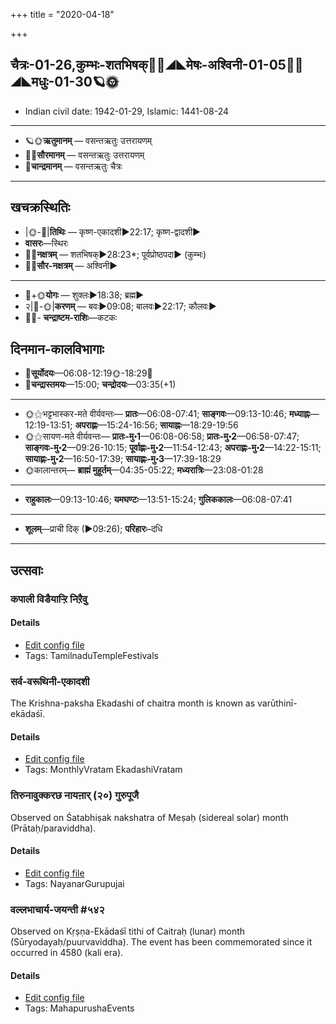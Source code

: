 +++
title = "2020-04-18"

+++
## चैत्रः-01-26,कुम्भः-शतभिषक्🌛🌌◢◣मेषः-अश्विनी-01-05🌌🌞◢◣मधुः-01-30🪐🌞
- Indian civil date: 1942-01-29, Islamic: 1441-08-24
___________________
- 🪐🌞**ऋतुमानम्** — वसन्तऋतुः उत्तरायणम्
- 🌌🌞**सौरमानम्** — वसन्तऋतुः उत्तरायणम्
- 🌛**चान्द्रमानम्** — वसन्तऋतुः चैत्रः
___________________


## खचक्रस्थितिः
- |🌞-🌛|**तिथिः** — कृष्ण-एकादशी►22:17; कृष्ण-द्वादशी►  
- **वासरः**—स्थिरः  
- 🌌🌛**नक्षत्रम्** — शतभिषक्►28:23*; पूर्वप्रोष्ठपदा► (कुम्भः)  
- 🌌🌞**सौर-नक्षत्रम्** — अश्विनी►  
___________________
- 🌛+🌞**योगः** — शुक्लः►18:38; ब्रह्म►  
- २|🌛-🌞|**करणम्** — बवः►09:08; बालवः►22:17; कौलवः►  
- 🌌🌛- **चन्द्राष्टम-राशिः**—कटकः  


## दिनमान-कालविभागाः
- 🌅**सूर्योदयः**—06:08-12:19🌞️-18:29🌇  
- 🌛**चन्द्रास्तमयः**—15:00; **चन्द्रोदयः**—03:35(+1)  
___________________
- 🌞⚝भट्टभास्कर-मते वीर्यवन्तः— **प्रातः**—06:08-07:41; **साङ्गवः**—09:13-10:46; **मध्याह्नः**—12:19-13:51; **अपराह्णः**—15:24-16:56; **सायाह्नः**—18:29-19:56  
- 🌞⚝सायण-मते वीर्यवन्तः— **प्रातः-मु॰1**—06:08-06:58; **प्रातः-मु॰2**—06:58-07:47; **साङ्गवः-मु॰2**—09:26-10:15; **पूर्वाह्णः-मु॰2**—11:54-12:43; **अपराह्णः-मु॰2**—14:22-15:11; **सायाह्णः-मु॰2**—16:50-17:39; **सायाह्णः-मु॰3**—17:39-18:29  
- 🌞कालान्तरम्— **ब्राह्मं मुहूर्तम्**—04:35-05:22; **मध्यरात्रिः**—23:08-01:28  
___________________
- **राहुकालः**—09:13-10:46; **यमघण्टः**—13:51-15:24; **गुलिककालः**—06:08-07:41  
___________________
- **शूलम्**—प्राची दिक् (►09:26); **परिहारः**–दधि  
___________________

## उत्सवाः
### कपाली विडैयाऱ्ऱि निऱैवु



#### Details
- [Edit config file](https://github.com/jyotisham/adyatithi/tree/master/temples/Tamil/relative_event/kar2pagAmbAL%E2%80%93kapAlIzvarar%20tirukkalyANam/offset__11/kapAlI%20viDaiyAr2r2i%20nir2aivu.toml)
- Tags: TamilnaduTempleFestivals


### सर्व-वरूथिनी-एकादशी

The Krishna-paksha Ekadashi of chaitra month is known as varūthinī-ekādaśī.

#### Details
- [Edit config file](https://github.com/jyotisham/adyatithi/tree/master/time_focus/monthly/ekAdashI/description_only/varUthinI-EkAdazI.toml)
- Tags: MonthlyVratam EkadashiVratam


### तिरुनावुक्करछ नायऩार् (२०) गुरुपूजै

Observed on Śatabhiṣak nakshatra of Meṣaḥ (sidereal solar) month (Prātaḥ/paraviddha). 

#### Details
- [Edit config file](https://github.com/jyotisham/adyatithi/tree/master/mahApuruSha/nAyanAr/sidereal_solar_month/nakshatra/01/24/tirunAvukkaracha%20nAyan2Ar%20%2820%29%20gurupUjai.toml)
- Tags: NayanarGurupujai


### वल्लभाचार्य-जयन्ती #५४२

Observed on Kṛṣṇa-Ekādaśī tithi of Caitraḥ (lunar) month (Sūryodayaḥ/puurvaviddha). The event has been commemorated since it occurred in 4580 (kali era).  


#### Details
- [Edit config file](https://github.com/jyotisham/adyatithi/tree/master/mahApuruSha/vaiShNava-misc/lunar_month/tithi/01/26/vallabhAcArya~jayantI.toml)
- Tags: MahapurushaEvents


